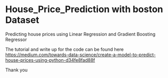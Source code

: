 # House_Price_Prediction with boston Dataset

Predicting house prices using Linear Regression and Gradient Boosting Regressor

The tutorial and write up for the code can be found here https://medium.com/towards-data-science/create-a-model-to-predict-house-prices-using-python-d34fe8fad88f

Thank you
